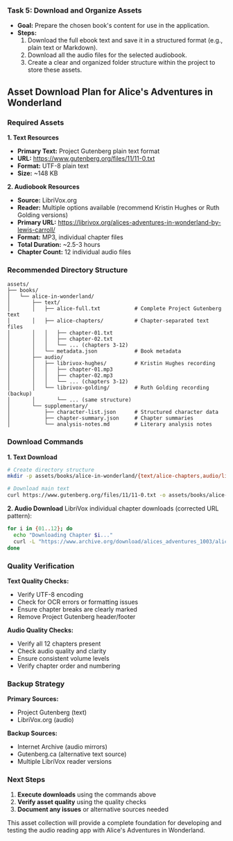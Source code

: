 ### Task 5: Download and Organize Assets

*   **Goal:** Prepare the chosen book's content for use in the application.
*   **Steps:**
    1.  Download the full ebook text and save it in a structured format (e.g., plain text or Markdown).
    2.  Download all the audio files for the selected audiobook.
    3.  Create a clear and organized folder structure within the project to store these assets.

## Asset Download Plan for Alice's Adventures in Wonderland

### Required Assets

**1. Text Resources**
- **Primary Text:** Project Gutenberg plain text format
- **URL:** https://www.gutenberg.org/files/11/11-0.txt
- **Format:** UTF-8 plain text
- **Size:** ~148 KB

**2. Audiobook Resources**
- **Source:** LibriVox.org
- **Reader:** Multiple options available (recommend Kristin Hughes or Ruth Golding versions)
- **Primary URL:** https://librivox.org/alices-adventures-in-wonderland-by-lewis-carroll/
- **Format:** MP3, individual chapter files
- **Total Duration:** ~2.5-3 hours
- **Chapter Count:** 12 individual audio files

### Recommended Directory Structure

```
assets/
├── books/
│   └── alice-in-wonderland/
│       ├── text/
│       │   ├── alice-full.txt           # Complete Project Gutenberg text
│       │   ├── alice-chapters/          # Chapter-separated text files
│       │   │   ├── chapter-01.txt
│       │   │   ├── chapter-02.txt
│       │   │   └── ... (chapters 3-12)
│       │   └── metadata.json            # Book metadata
│       ├── audio/
│       │   ├── librivox-hughes/         # Kristin Hughes recording
│       │   │   ├── chapter-01.mp3
│       │   │   ├── chapter-02.mp3
│       │   │   └── ... (chapters 3-12)
│       │   └── librivox-golding/        # Ruth Golding recording (backup)
│       │       └── ... (same structure)
│       └── supplementary/
│           ├── character-list.json      # Structured character data
│           ├── chapter-summary.json     # Chapter summaries
│           └── analysis-notes.md        # Literary analysis notes
```

### Download Commands

**1. Text Download**
```bash
# Create directory structure
mkdir -p assets/books/alice-in-wonderland/{text/alice-chapters,audio/librivox-hughes,sync/chapter-sync,supplementary}

# Download main text
curl https://www.gutenberg.org/files/11/11-0.txt -o assets/books/alice-in-wonderland/text/alice-full.txt
```

**2. Audio Download**
LibriVox individual chapter downloads (corrected URL pattern):
```bash
for i in {01..12}; do
  echo "Downloading Chapter $i..."
  curl -L "https://www.archive.org/download/alices_adventures_1003/alices_adventures_${i}_carroll.mp3" -o "chapter-${i}.mp3"
done
```


### Quality Verification

**Text Quality Checks:**
- Verify UTF-8 encoding
- Check for OCR errors or formatting issues
- Ensure chapter breaks are clearly marked
- Remove Project Gutenberg header/footer

**Audio Quality Checks:**
- Verify all 12 chapters present
- Check audio quality and clarity
- Ensure consistent volume levels
- Verify chapter order and numbering

### Backup Strategy

**Primary Sources:**
- Project Gutenberg (text)
- LibriVox.org (audio)

**Backup Sources:**
- Internet Archive (audio mirrors)
- Gutenberg.ca (alternative text source)
- Multiple LibriVox reader versions

### Next Steps

1. **Execute downloads** using the commands above
2. **Verify asset quality** using the quality checks
3. **Document any issues** or alternative sources needed

This asset collection will provide a complete foundation for developing and testing the audio reading app with Alice's Adventures in Wonderland.